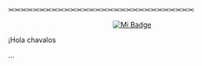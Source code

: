 ⫘⫘⫘⫘⫘⫘⫘⫘⫘⫘⫘⫘⫘⫘⫘⫘⫘⫘⫘⫘⫘⫘⫘⫘⫘⫘⫘⫘⫘⫘

<p align="center">
<a href="https://mi-sitio.com"><img src="https://www.lavanguardia.com/files/og_thumbnail/uploads/2021/02/22/6033d662f3b71.png" alt="Mi Badge"></a>
</p>


¡Hola chavalos

...
